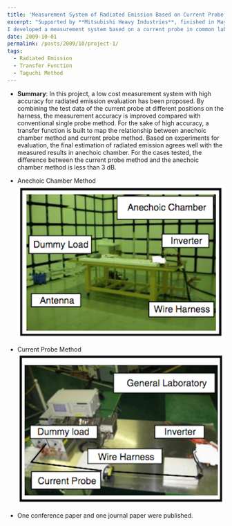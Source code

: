 ```yaml
---
title: 'Measurement System of Radiated Emission Based on Current Probe'
excerpt: "Supported by **Mitsubishi Heavy Industries**, finished in May 2010, EE, Tsinghua University <br><br>Considering the complex process and high cost of radiation emission measurement in anechoic chamber, 
I developed a measurement system based on a current probe in common laboratory, reducing the cost of test dramatically while measurement accuracy is maintained."
date: 2009-10-01
permalink: /posts/2009/10/project-1/
tags:
  - Radiated Emission
  - Transfer Function
  - Taguchi Method
---
```


* **Summary**: In this project, a low cost measurement system with high accuracy for radiated emission evaluation has been proposed. 
By combining the test data of the current probe at different positions on the harness, the measurement accuracy is improved compared with conventional single probe method. 
For the sake of high accuracy, a transfer function is built to map the relationship between anechoic chamber method and current probe method. Based on experiments for evaluation, 
the final estimation of radiated emission agrees well with the measured results in anechoic chamber. For the cases tested, the difference between the current probe method and the anechoic chamber method is less than 3 dB.

* Anechoic Chamber Method 
   <img src='/images/anechoic chamber.png'>

* Current Probe Method
   <img src='/images/current probe.png'>
  
* One conference paper and one journal paper were published.

